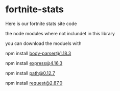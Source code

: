 # fortnite-stats
Here is our fortnite stats site code

the node modules where not inclundet in this library

you can download the moduels with

  npm install body-parser@1.18.3

  npm install express@4.16.3

  npm install path@0.12.7 

  npm install request@2.87.0
